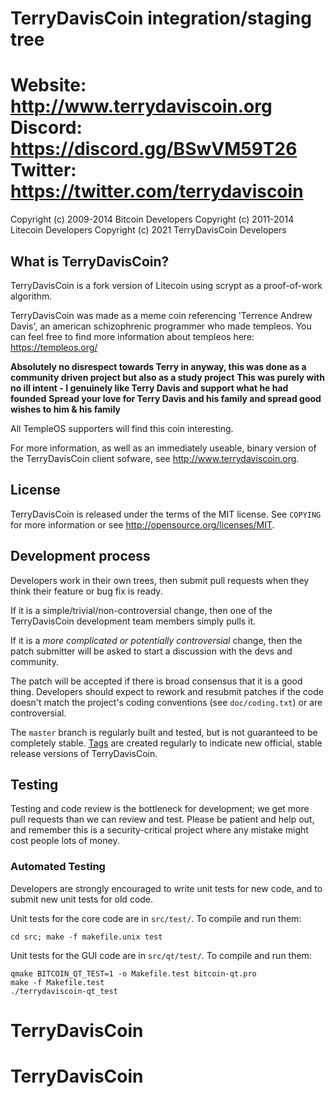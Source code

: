 TerryDavisCoin integration/staging tree
================================
Website:
http://www.terrydaviscoin.org
Discord:
https://discord.gg/BSwVM59T26
Twitter: 
https://twitter.com/terrydaviscoin
================================
Copyright (c) 2009-2014 Bitcoin Developers
Copyright (c) 2011-2014 Litecoin Developers
Copyright (c) 2021 TerryDavisCoin Developers

What is TerryDavisCoin?
----------------

TerryDavisCoin is a fork version of Litecoin using scrypt as a proof-of-work algorithm.

TerryDavisCoin was made as a meme coin referencing 'Terrence Andrew Davis', an american schizophrenic programmer who made templeos.
You can feel free to find more information about templeos here: https://templeos.org/

**Absolutely no disrespect towards Terry in anyway, this was done as a community driven project but also as a study project**
**This was purely with no ill intent - I genuinely like Terry Davis and support what he had founded**
**Spread your love for Terry Davis and his family and spread good wishes to him & his family**

All TempleOS supporters will find this coin interesting. 

For more information, as well as an immediately useable, binary version of
the TerryDavisCoin client sofware, see http://www.terrydaviscoin.org.

License
-------

TerryDavisCoin is released under the terms of the MIT license. See `COPYING` for more
information or see http://opensource.org/licenses/MIT.

Development process
-------------------

Developers work in their own trees, then submit pull requests when they think
their feature or bug fix is ready.

If it is a simple/trivial/non-controversial change, then one of the TerryDavisCoin
development team members simply pulls it.

If it is a *more complicated or potentially controversial* change, then the patch
submitter will be asked to start a discussion with the devs and community.

The patch will be accepted if there is broad consensus that it is a good thing.
Developers should expect to rework and resubmit patches if the code doesn't
match the project's coding conventions (see `doc/coding.txt`) or are
controversial.

The `master` branch is regularly built and tested, but is not guaranteed to be
completely stable. [Tags](https://github.com/terrydaviscoin-project/terrydaviscoin/tags) are created
regularly to indicate new official, stable release versions of TerryDavisCoin.

Testing
-------

Testing and code review is the bottleneck for development; we get more pull
requests than we can review and test. Please be patient and help out, and
remember this is a security-critical project where any mistake might cost people
lots of money.

### Automated Testing

Developers are strongly encouraged to write unit tests for new code, and to
submit new unit tests for old code.

Unit tests for the core code are in `src/test/`. To compile and run them:

    cd src; make -f makefile.unix test

Unit tests for the GUI code are in `src/qt/test/`. To compile and run them:

    qmake BITCOIN_QT_TEST=1 -o Makefile.test bitcoin-qt.pro
    make -f Makefile.test
    ./terrydaviscoin-qt_test

# TerryDavisCoin
# TerryDavisCoin
